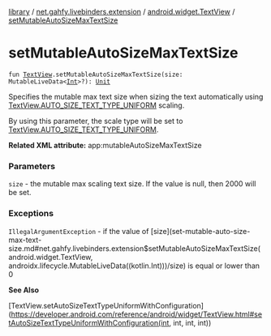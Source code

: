 [library](../../index.md) / [net.gahfy.livebinders.extension](../index.md) / [android.widget.TextView](index.md) / [setMutableAutoSizeMaxTextSize](./set-mutable-auto-size-max-text-size.md)

# setMutableAutoSizeMaxTextSize

`fun `[`TextView`](https://developer.android.com/reference/android/widget/TextView.html)`.setMutableAutoSizeMaxTextSize(size: MutableLiveData<`[`Int`](https://kotlinlang.org/api/latest/jvm/stdlib/kotlin/-int/index.html)`>?): `[`Unit`](https://kotlinlang.org/api/latest/jvm/stdlib/kotlin/-unit/index.html)

Specifies the mutable max text size when sizing the text automatically using
[TextView.AUTO_SIZE_TEXT_TYPE_UNIFORM](https://developer.android.com/reference/android/widget/TextView.html#AUTO_SIZE_TEXT_TYPE_UNIFORM) scaling.

By using this parameter, the scale type will be set to [TextView.AUTO_SIZE_TEXT_TYPE_UNIFORM](https://developer.android.com/reference/android/widget/TextView.html#AUTO_SIZE_TEXT_TYPE_UNIFORM).

**Related XML attribute:** app:mutableAutoSizeMaxTextSize

### Parameters

`size` - the mutable max scaling text size. If the value is null, then 2000 will be set.

### Exceptions

`IllegalArgumentException` - if the value of [size](set-mutable-auto-size-max-text-size.md#net.gahfy.livebinders.extension$setMutableAutoSizeMaxTextSize(android.widget.TextView, androidx.lifecycle.MutableLiveData((kotlin.Int)))/size) is equal or lower than 0

**See Also**

[TextView.setAutoSizeTextTypeUniformWithConfiguration](https://developer.android.com/reference/android/widget/TextView.html#setAutoSizeTextTypeUniformWithConfiguration(int, int, int, int))

